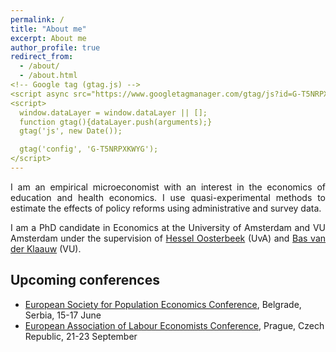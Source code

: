 ```yaml
---
permalink: /
title: "About me"
excerpt: About me
author_profile: true
redirect_from: 
  - /about/
  - /about.html
<!-- Google tag (gtag.js) -->
<script async src="https://www.googletagmanager.com/gtag/js?id=G-T5NRPXKWYG"></script>
<script>
  window.dataLayer = window.dataLayer || [];
  function gtag(){dataLayer.push(arguments);}
  gtag('js', new Date());

  gtag('config', 'G-T5NRPXKWYG');
</script>
---
```


<p align="justify">  
I am an empirical microeconomist with an interest in the economics of education and health economics. I use quasi-experimental methods to estimate the effects of policy reforms using administrative and survey data.   
</p>
<p align="justify">
I am a PhD candidate in Economics at the University of Amsterdam and VU Amsterdam under the supervision of <a href="https://oosterbeek.economists.nl">Hessel Oosterbeek</a> (UvA) and <a href="https://personal.vu.nl/b.vander.klaauw/">Bas van der Klaauw</a> (VU).
</p>

## Upcoming conferences

- [European Society for Population Economics Conference](https://www.espe.org), Belgrade, Serbia, 15-17 June
- [European Association of Labour Economists Conference](https://eale2023prague.eu), Prague, Czech Republic, 21-23 September
